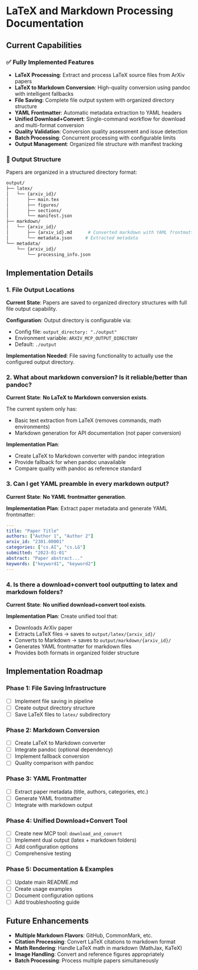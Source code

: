 # LaTeX and Markdown Processing Documentation

## Current Capabilities

### ✅ Fully Implemented Features

- **LaTeX Processing**: Extract and process LaTeX source files from ArXiv papers
- **LaTeX to Markdown Conversion**: High-quality conversion using pandoc with intelligent fallbacks
- **File Saving**: Complete file output system with organized directory structure
- **YAML Frontmatter**: Automatic metadata extraction to YAML headers
- **Unified Download+Convert**: Single-command workflow for download and multi-format conversion
- **Quality Validation**: Conversion quality assessment and issue detection
- **Batch Processing**: Concurrent processing with configurable limits
- **Output Management**: Organized file structure with manifest tracking

### 📁 Output Structure

Papers are organized in a structured directory format:

```bash
output/
├── latex/
│   └── {arxiv_id}/
│       ├── main.tex
│       ├── figures/
│       ├── sections/
│       └── manifest.json
├── markdown/
│   └── {arxiv_id}/
│       ├── {arxiv_id}.md      # Converted markdown with YAML frontmatter
│       └── metadata.json     # Extracted metadata
└── metadata/
    └── {arxiv_id}/
        └── processing_info.json
```

## Implementation Details

### 1. File Output Locations

**Current State**: Papers are saved to organized directory structures with full file output capability.

**Configuration**: Output directory is configurable via:

- Config file: `output_directory: "./output"`
- Environment variable: `ARXIV_MCP_OUTPUT_DIRECTORY`
- Default: `./output`

**Implementation Needed**: File saving functionality to actually use the configured output directory.

### 2. What about markdown conversion? Is it reliable/better than pandoc?

**Current State**: **No LaTeX to Markdown conversion exists**.

The current system only has:

- Basic text extraction from LaTeX (removes commands, math environments)
- Markdown generation for API documentation (not paper conversion)

**Implementation Plan**:

- Create LaTeX to Markdown converter with pandoc integration
- Provide fallback for when pandoc unavailable
- Compare quality with pandoc as reference standard

### 3. Can I get YAML preamble in every markdown output?

**Current State**: **No YAML frontmatter generation**.

**Implementation Plan**: Extract paper metadata and generate YAML frontmatter:

```yaml
---
title: "Paper Title"
authors: ["Author 1", "Author 2"]
arxiv_id: "2301.00001"
categories: ["cs.AI", "cs.LG"]
submitted: "2023-01-01"
abstract: "Paper abstract..."
keywords: ["keyword1", "keyword2"]
---
```

### 4. Is there a download+convert tool outputting to latex and markdown folders?

**Current State**: **No unified download+convert tool exists**.

**Implementation Plan**: Create unified tool that:

- Downloads ArXiv paper
- Extracts LaTeX files → saves to `output/latex/{arxiv_id}/`
- Converts to Markdown → saves to `output/markdown/{arxiv_id}/`
- Generates YAML frontmatter for markdown files
- Provides both formats in organized folder structure

## Implementation Roadmap

### Phase 1: File Saving Infrastructure

- [ ] Implement file saving in pipeline
- [ ] Create output directory structure
- [ ] Save LaTeX files to `latex/` subdirectory

### Phase 2: Markdown Conversion

- [ ] Create LaTeX to Markdown converter
- [ ] Integrate pandoc (optional dependency)
- [ ] Implement fallback conversion
- [ ] Quality comparison with pandoc

### Phase 3: YAML Frontmatter

- [ ] Extract paper metadata (title, authors, categories, etc.)
- [ ] Generate YAML frontmatter
- [ ] Integrate with markdown output

### Phase 4: Unified Download+Convert Tool

- [ ] Create new MCP tool: `download_and_convert`
- [ ] Implement dual output (latex + markdown folders)
- [ ] Add configuration options
- [ ] Comprehensive testing

### Phase 5: Documentation & Examples

- [ ] Update main README.md
- [ ] Create usage examples
- [ ] Document configuration options
- [ ] Add troubleshooting guide

## Future Enhancements

- **Multiple Markdown Flavors**: GitHub, CommonMark, etc.
- **Citation Processing**: Convert LaTeX citations to markdown format
- **Math Rendering**: Handle LaTeX math in markdown (MathJax, KaTeX)
- **Image Handling**: Convert and reference figures appropriately
- **Batch Processing**: Process multiple papers simultaneously
